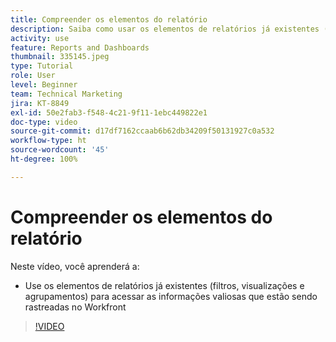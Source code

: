 ```yaml
---
title: Compreender os elementos do relatório
description: Saiba como usar os elementos de relatórios já existentes (filtros, visualizações e agrupamentos) para acessar informações que estão sendo acompanhadas no Workfront.
activity: use
feature: Reports and Dashboards
thumbnail: 335145.jpeg
type: Tutorial
role: User
level: Beginner
team: Technical Marketing
jira: KT-8849
exl-id: 50e2fab3-f548-4c21-9f11-1ebc449822e1
doc-type: video
source-git-commit: d17df7162ccaab6b62db34209f50131927c0a532
workflow-type: ht
source-wordcount: '45'
ht-degree: 100%

---
```


# Compreender os elementos do relatório

Neste vídeo, você aprenderá a:

* Use os elementos de relatórios já existentes (filtros, visualizações e agrupamentos) para acessar as informações valiosas que estão sendo rastreadas no Workfront

>[!VIDEO](https://video.tv.adobe.com/v/335145/?quality=12&learn=on&enablevpops)
